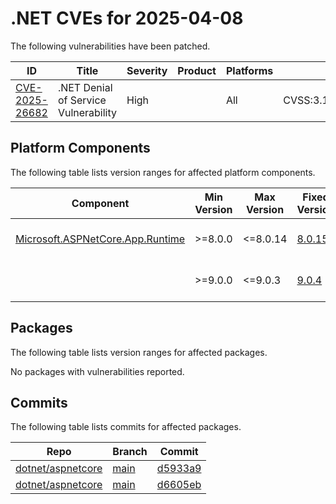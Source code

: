 # .NET CVEs for 2025-04-08

The following vulnerabilities have been patched.

| ID                | Title             | Severity      | Product       | Platforms     | CVSS                         |
| ----------------- | ----------------- | ------------- | ------------- | ------------- | ---------------------------- |
| [CVE-2025-26682][CVE-2025-26682] | .NET Denial of Service Vulnerability | High |  | All | CVSS:3.1/AV:N/AC:L/PR:N/UI:N/S:U/C:N/I:N/A:H/E:P/RL:O/RC:C |


## Platform Components

The following table lists version ranges for affected platform components.

| Component     | Min Version   | Max Version | Fixed Version | CVE     | Source fix |
| ------------- | ------------- | --------- | --------- | ------------- | -------- |
| [Microsoft.ASPNetCore.App.Runtime][Microsoft.ASPNetCore.App.Runtime] | >=8.0.0 | <=8.0.14 | [8.0.15](https://www.nuget.org/packages/Microsoft.ASPNetCore.App.Runtime/8.0.15) | CVE-2025-26682 | [d6605eb][d6605eb]  |
|               | >=9.0.0       | <=9.0.3   | [9.0.4](https://www.nuget.org/packages/Microsoft.ASPNetCore.App.Runtime/9.0.4) | CVE-2025-26682 | [d5933a9][d5933a9]  |


## Packages

The following table lists version ranges for affected packages.

No packages with vulnerabilities reported.


## Commits

The following table lists commits for affected packages.

| Repo                        | Branch            | Commit                                                   |
| --------------------------- | ----------------- | -------------------------------------------------------- |
| [dotnet/aspnetcore][dotnet/aspnetcore] | [main][main] | [d5933a9][d5933a9]                                 |
| [dotnet/aspnetcore][dotnet/aspnetcore] | [main][main] | [d6605eb][d6605eb]                                 |



[CVE-2025-26682]: https://github.com/dotnet/aspnetcore/issues/61390
[Microsoft.ASPNetCore.App.Runtime]: https://www.nuget.org/packages/Microsoft.ASPNetCore.App.Runtime
[dotnet/aspnetcore]: https://github.com/dotnet/aspnetcore
[main]: https://github.com/dotnet/aspnetcore/tree/main
[d5933a9]: https://github.com/dotnet/aspnetcore/commit/d5933a9d685c3a09566ec7c9ca818bd7ac2f08ad
[d6605eb]: https://github.com/dotnet/aspnetcore/commit/d6605eb150c993dd8943e2c1a6875a93927c301a

